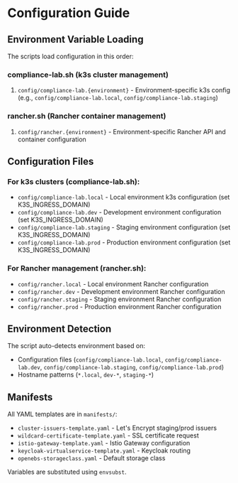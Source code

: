 # Configuration Guide

## Environment Variable Loading

The scripts load configuration in this order:

### compliance-lab.sh (k3s cluster management)
1. `config/compliance-lab.{environment}` - Environment-specific k3s config (e.g., `config/compliance-lab.local`, `config/compliance-lab.staging`)

### rancher.sh (Rancher container management)
1. `config/rancher.{environment}` - Environment-specific Rancher API and container configuration

## Configuration Files

### For k3s clusters (compliance-lab.sh):
- `config/compliance-lab.local` - Local environment k3s configuration (set K3S_INGRESS_DOMAIN)
- `config/compliance-lab.dev` - Development environment configuration (set K3S_INGRESS_DOMAIN)
- `config/compliance-lab.staging` - Staging environment configuration (set K3S_INGRESS_DOMAIN)
- `config/compliance-lab.prod` - Production environment configuration (set K3S_INGRESS_DOMAIN)

### For Rancher management (rancher.sh):
- `config/rancher.local` - Local environment Rancher configuration
- `config/rancher.dev` - Development environment Rancher configuration
- `config/rancher.staging` - Staging environment Rancher configuration
- `config/rancher.prod` - Production environment Rancher configuration

## Environment Detection

The script auto-detects environment based on:
- Configuration files (`config/compliance-lab.local`, `config/compliance-lab.dev`, `config/compliance-lab.staging`, `config/compliance-lab.prod`)
- Hostname patterns (`*.local`, `dev-*`, `staging-*`)

## Manifests

All YAML templates are in `manifests/`:
- `cluster-issuers-template.yaml` - Let's Encrypt staging/prod issuers
- `wildcard-certificate-template.yaml` - SSL certificate request
- `istio-gateway-template.yaml` - Istio Gateway configuration
- `keycloak-virtualservice-template.yaml` - Keycloak routing
- `openebs-storageclass.yaml` - Default storage class

Variables are substituted using `envsubst`.